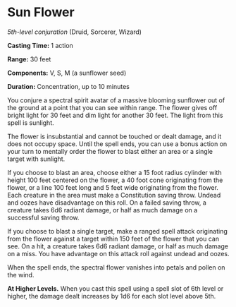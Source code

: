 # Sun Flower
*5th-level conjuration* (Druid, Sorcerer, Wizard)

**Casting Time:** 1 action

**Range:** 30 feet

**Components:** V, S, M (a sunflower seed)

**Duration:** Concentration, up to 10 minutes

You conjure a spectral spirit avatar of a massive blooming sunflower out of the ground at a point that you can see within range. The flower gives off bright light for 30 feet and dim light for another 30 feet. The light from this spell is sunlight.

The flower is insubstantial and cannot be touched or dealt damage, and it does not occupy space. Until the spell ends, you can use a bonus action on your turn to mentally order the flower to blast either an area or a single target with sunlight. 

If you choose to blast an area, choose either a 15 foot radius cylinder with height 100 feet centered on the flower, a 40 foot cone originating from the flower, or a line 100 feet long and 5 feet wide originating from the flower. Each creature in the area must make a Constitution saving throw. Undead and oozes have disadvantage on this roll. On a failed saving throw, a creature takes 6d6 radiant damage, or half as much damage on a successful saving throw.

If you choose to blast a single target, make a ranged spell attack originating from the flower against a target within 150 feet of the flower that you can see. On a hit, a creature takes 6d6 radiant damage, or half as much damage on a miss. You have advantage on this attack roll against undead and oozes.

When the spell ends, the spectral flower vanishes into petals and pollen on the wind.

**At Higher Levels.** When you cast this spell using a spell slot of 6th level or higher, the damage dealt increases by 1d6 for each slot level above 5th.
